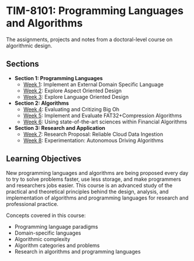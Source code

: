 # TIM-8101: Programming Languages and Algorithms

The assignments, projects and notes from a doctoral-level course on algorithmic design.

## Sections

- **Section 1: Programming Languages**
  - [Week 1](Week1_LexicalAnalyzer): Implement an External Domain Specific Language
  - [Week 2](Week2_AspectProgramming): Explore Aspect Oriented Design
  - [Week 3](Week3_DomainSpecificLanguages): Explore Language Oriented Design
- **Section 2: Algorithms**
  - [Week 4](Week4_BigOh): Evaluating and Critizing Big Oh
  - [Week 5](Week5_ImplementAlgo): Implement and Evaluate FAT32+Compression Algorithms
  - [Week 6](Week6_ExtAlgo): Using state-of-the-art sciences within Financial Algorithms
- **Section 3: Research and Application**
  - [Week 7](Week7_Darpa): Research Proposal: Reliable Cloud Data Ingestion
  - [Week 8](Week8_Experiment): Experimentation: Autonomous Driving Algorithms

## Learning Objectives

New programming languages and algorithms are being proposed every day to try to solve problems faster, use less storage, and make programmers and researchers jobs easier. This course is an advanced study of the practical and theoretical principles behind the design, analysis, and implementation of algorithms and programming languages for research and professional practice.

Concepts covered in this course:

- Programming language paradigms
- Domain-specific languages
- Algorithmic complexity
- Algorithm categories and problems
- Research in algorithms and programming languages
